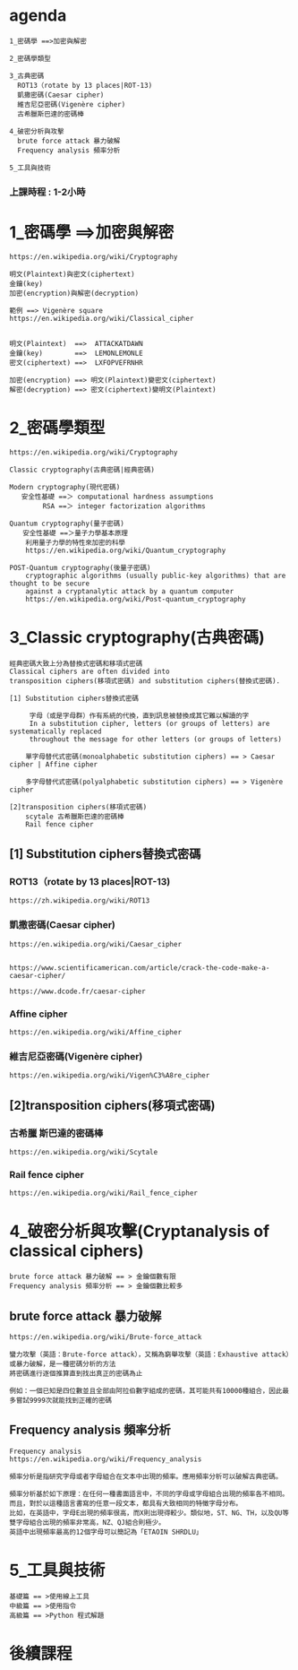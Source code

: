 # agenda
```
1_密碼學 ==>加密與解密

2_密碼學類型

3_古典密碼
  ROT13（rotate by 13 places|ROT-13)
  凱撒密碼(Caesar cipher)
  維吉尼亞密碼(Vigenère cipher)
  古希臘斯巴達的密碼棒
  
4_破密分析與攻擊
  brute force attack 暴力破解
  Frequency analysis 頻率分析
  
5_工具與技術
```
### 上課時程 : 1-2小時

# 1_密碼學 ==>加密與解密
```
https://en.wikipedia.org/wiki/Cryptography

明文(Plaintext)與密文(ciphertext)
金鑰(key)
加密(encryption)與解密(decryption)
```
```
範例 ==> Vigenère square
https://en.wikipedia.org/wiki/Classical_cipher


明文(Plaintext)  ==>	ATTACKATDAWN
金鑰(key)        ==>	LEMONLEMONLE
密文(ciphertext) ==>	LXFOPVEFRNHR

加密(encryption) ==> 明文(Plaintext)變密文(ciphertext)
解密(decryption) ==> 密文(ciphertext)變明文(Plaintext)
```
# 2_密碼學類型
```
https://en.wikipedia.org/wiki/Cryptography

Classic cryptography(古典密碼|經典密碼)

Modern cryptography(現代密碼)
   安全性基礎 ==＞ computational hardness assumptions
　　　　　RSA ==＞ integer factorization algorithms
          
Quantum cryptography(量子密碼)
　　安全性基礎 ==＞量子力學基本原理
    利用量子力學的特性來加密的科學
    https://en.wikipedia.org/wiki/Quantum_cryptography

POST-Quantum cryptography(後量子密碼)
    cryptographic algorithms (usually public-key algorithms) that are thought to be secure 
    against a cryptanalytic attack by a quantum computer
    https://en.wikipedia.org/wiki/Post-quantum_cryptography
```
# 3_Classic cryptography(古典密碼)
```
經典密碼大致上分為替換式密碼和移項式密碼
Classical ciphers are often divided into 
transposition ciphers(移項式密碼) and substitution ciphers(替換式密碼).

[1] Substitution ciphers替換式密碼

     字母（或是字母群）作有系統的代換，直到訊息被替換成其它難以解讀的字
     In a substitution cipher, letters (or groups of letters) are systematically replaced 
     throughout the message for other letters (or groups of letters)
    
    單字母替代式密碼(monoalphabetic substitution ciphers) == > Caesar cipher | Affine cipher
   
    多字母替代式密碼(polyalphabetic substitution ciphers) == > Vigenère cipher
    
[2]transposition ciphers(移項式密碼)   
    scytale 古希臘斯巴達的密碼棒
    Rail fence cipher
```
## [1] Substitution ciphers替換式密碼
### ROT13（rotate by 13 places|ROT-13)
```
https://zh.wikipedia.org/wiki/ROT13
```
### 凱撒密碼(Caesar cipher)
```
https://en.wikipedia.org/wiki/Caesar_cipher


https://www.scientificamerican.com/article/crack-the-code-make-a-caesar-cipher/
```
```
https://www.dcode.fr/caesar-cipher
```
### Affine cipher
```
https://en.wikipedia.org/wiki/Affine_cipher
```

### 維吉尼亞密碼(Vigenère cipher)
```
https://en.wikipedia.org/wiki/Vigen%C3%A8re_cipher
```
## [2]transposition ciphers(移項式密碼) 
### 古希臘 斯巴達的密碼棒
```
https://en.wikipedia.org/wiki/Scytale
```
### Rail fence cipher
```
https://en.wikipedia.org/wiki/Rail_fence_cipher
```
# 4_破密分析與攻擊(Cryptanalysis of classical ciphers)
```
brute force attack 暴力破解 == > 金鑰個數有限
Frequency analysis 頻率分析 == > 金鑰個數比較多
```
## brute force attack 暴力破解
```
https://en.wikipedia.org/wiki/Brute-force_attack

蠻力攻擊（英語：Brute-force attack），又稱為窮舉攻擊（英語：Exhaustive attack）或暴力破解，是一種密碼分析的方法
將密碼進行逐個推算直到找出真正的密碼為止

例如：一個已知是四位數並且全部由阿拉伯數字組成的密碼，其可能共有10000種組合，因此最多嘗試9999次就能找到正確的密碼
```
## Frequency analysis 頻率分析
```
Frequency analysis
https://en.wikipedia.org/wiki/Frequency_analysis

頻率分析是指研究字母或者字母組合在文本中出現的頻率。應用頻率分析可以破解古典密碼。

頻率分析基於如下原理：在任何一種書面語言中，不同的字母或字母組合出現的頻率各不相同。
而且，對於以這種語言書寫的任意一段文本，都具有大致相同的特徵字母分布。
比如，在英語中，字母E出現的頻率很高，而X則出現得較少。類似地，ST、NG、TH，以及QU等雙字母組合出現的頻率非常高，NZ、QJ組合則極少。
英語中出現頻率最高的12個字母可以簡記為「ETAOIN SHRDLU」
```
# 5_工具與技術
```
基礎篇 == >使用線上工具
中級篇 == >使用指令
高級篇 == >Python 程式解題
```
# 後續課程
```

```
